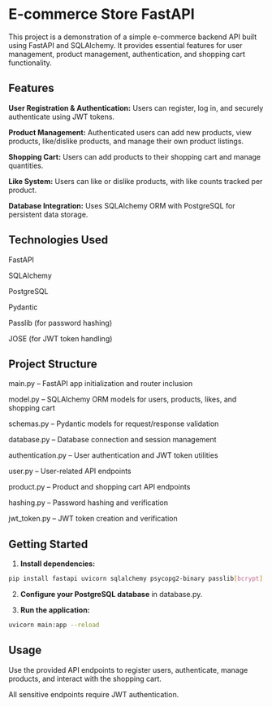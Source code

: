 # E-commerce Store FastAPI

This project is a demonstration of a simple e-commerce backend API built using FastAPI and SQLAlchemy. It provides essential features for user management, product management, authentication, and shopping cart functionality.

## Features

**User Registration & Authentication:**
Users can register, log in, and securely authenticate using JWT tokens.

**Product Management:**
Authenticated users can add new products, view products, like/dislike products, and manage their own product listings.

**Shopping Cart:**
Users can add products to their shopping cart and manage quantities.

**Like System:**
Users can like or dislike products, with like counts tracked per product.

**Database Integration:**
Uses SQLAlchemy ORM with PostgreSQL for persistent data storage.

## Technologies Used

FastAPI

SQLAlchemy

PostgreSQL

Pydantic

Passlib (for password hashing)

JOSE (for JWT token handling)

## Project Structure


main.py – FastAPI app initialization and router inclusion

model.py – SQLAlchemy ORM models for users, products, likes, and shopping cart

schemas.py – Pydantic models for request/response validation

database.py – Database connection and session management

authentication.py – User authentication and JWT token utilities

user.py – User-related API endpoints

product.py – Product and shopping cart API endpoints

hashing.py – Password hashing and verification

jwt_token.py – JWT token creation and verification

## Getting Started

1. **Install dependencies:**

```bash
pip install fastapi uvicorn sqlalchemy psycopg2-binary passlib[bcrypt] python-jose
```

2. **Configure your PostgreSQL database** in database.py.

3. **Run the application:**

```bash
uvicorn main:app --reload
```

## Usage

Use the provided API endpoints to register users, authenticate, manage products, and interact 
with the shopping cart.

All sensitive endpoints require JWT authentication.